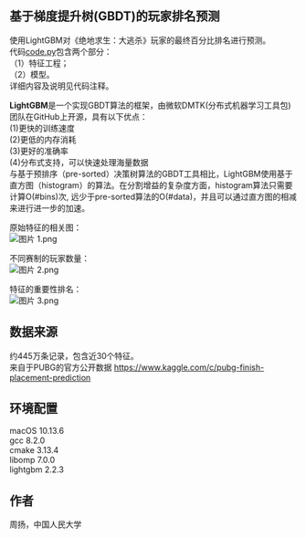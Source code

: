 
## 基于梯度提升树(GBDT)的玩家排名预测
使用LightGBM对《绝地求生：大逃杀》玩家的最终百分比排名进行预测。  
代码[code.py](https://github.com/yang-zhou-x/assignments/blob/master/lightgbm_regression/code.py)包含两个部分：  
（1）特征工程；  
（2）模型。  
详细内容及说明见代码注释。

**LightGBM**是一个实现GBDT算法的框架，由微软DMTK(分布式机器学习工具包)团队在GitHub上开源，具有以下优点：  
(1)更快的训练速度  
(2)更低的内存消耗  
(3)更好的准确率  
(4)分布式支持，可以快速处理海量数据  
与基于预排序（pre-sorted）决策树算法的GBDT工具相比，LightGBM使用基于直方图（histogram）的算法。在分割增益的复杂度方面，histogram算法只需要计算O(#bins)次, 远少于pre-sorted算法的O(#data)，并且可以通过直方图的相减来进行进一步的加速。

原始特征的相关图：  
![图片 1.png](https://i.loli.net/2019/03/02/5c7a70b3c429b.png)

不同赛制的玩家数量：  
![图片 2.png](https://i.loli.net/2019/03/02/5c7a70f3ad01a.png)

特征的重要性排名：  
![图片 3.png](https://i.loli.net/2019/03/02/5c7a70f3c203d.png)

## 数据来源
约445万条记录，包含近30个特征。  
来自于PUBG的官方公开数据 https://www.kaggle.com/c/pubg-finish-placement-prediction

## 环境配置
macOS 10.13.6  
gcc 8.2.0  
cmake 3.13.4  
libomp 7.0.0  
lightgbm 2.2.3

## 作者
周扬，中国人民大学
